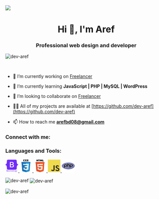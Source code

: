 <img src="https://i.ibb.co/FLkyVm23/download-3.png">
 <h1 align="center">Hi 👋, I'm Aref</h1>
<h3 align="center">Professional web design and developer</h3>

<p align="left"> <img src="https://komarev.com/ghpvc/?username=dev-aref&label=Profile%20views&color=0e75b6&style=flat" alt="dev-aref" /> </p>

<p align="left"> <a href="https://twitter.com/" target="blank"><img src="https://img.shields.io/twitter/follow/?logo=twitter&style=for-the-badge" alt="" /></a> </p>

- 🔭 I’m currently working on [Freelancer](https://www.freelancer.com/u/devaref)

- 🌱 I’m currently learning **JavaScript | PHP | MySQL | WordPress**

- 👯 I’m looking to collaborate on [Freelancer](https://www.freelancer.com/u/devaref)

- 👨‍💻 All of my projects are available at [https://github.com/dev-aref](https://github.com/dev-aref)

- 📫 How to reach me **arefbd08@gmail.com**

<h3 align="left">Connect with me:</h3>
<p align="left">
</p>

<h3 align="left">Languages and Tools:</h3>
<p align="left"> <a href="https://getbootstrap.com" target="_blank" rel="noreferrer"> <img src="https://raw.githubusercontent.com/devicons/devicon/master/icons/bootstrap/bootstrap-plain-wordmark.svg" alt="bootstrap" width="40" height="40"/> </a> <a href="https://www.w3schools.com/css/" target="_blank" rel="noreferrer"> <img src="https://raw.githubusercontent.com/devicons/devicon/master/icons/css3/css3-original-wordmark.svg" alt="css3" width="40" height="40"/> </a> <a href="https://www.w3.org/html/" target="_blank" rel="noreferrer"> <img src="https://raw.githubusercontent.com/devicons/devicon/master/icons/html5/html5-original-wordmark.svg" alt="html5" width="40" height="40"/> </a> <a href="https://developer.mozilla.org/en-US/docs/Web/JavaScript" target="_blank" rel="noreferrer"> <img src="https://raw.githubusercontent.com/devicons/devicon/master/icons/javascript/javascript-original.svg" alt="javascript" width="40" height="40"/> </a> <a href="https://www.php.net" target="_blank" rel="noreferrer"> <img src="https://raw.githubusercontent.com/devicons/devicon/master/icons/php/php-original.svg" alt="php" width="40" height="40"/> </a> </p>

<p><img align="left" src="https://github-readme-stats.vercel.app/api/top-langs?username=dev-aref&show_icons=true&locale=en&layout=compact" alt="dev-aref" /></p>

<p>&nbsp;<img align="center" src="https://github-readme-stats.vercel.app/api?username=dev-aref&show_icons=true&locale=en" alt="dev-aref" /></p>

<p><img align="center" src="https://github-readme-streak-stats.herokuapp.com/?user=dev-aref&" alt="dev-aref" /></p>
